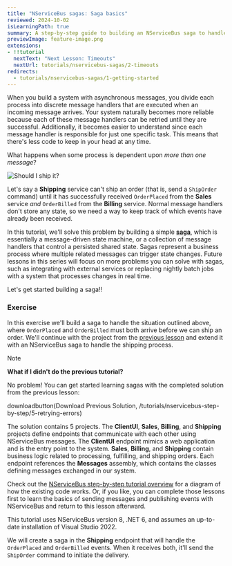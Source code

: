```yaml
---
title: "NServiceBus sagas: Saga basics"
reviewed: 2024-10-02
isLearningPath: true
summary: A step-by-step guide to building an NServiceBus saga to handle a common business case of taking action once multiple messages have been successfully received.
previewImage: feature-image.png
extensions:
- !!tutorial
  nextText: "Next Lesson: Timeouts"
  nextUrl: tutorials/nservicebus-sagas/2-timeouts
redirects:
  - tutorials/nservicebus-sagas/1-getting-started
---
```


When you build a system with asynchronous messages, you divide each process into discrete message handlers that are executed when an incoming message arrives. Your system naturally becomes more reliable because each of these message handlers can be retried until they are successful. Additionally, it becomes easier to understand since each message handler is responsible for just one specific task. This means that there's less code to keep in your head at any time.

What happens when some process is dependent upon *more than one message*?

![Should I ship it?](feature-image.png)

Let's say a **Shipping** service can't ship an order (that is, send a `ShipOrder` command) until it has successfully received `OrderPlaced` from the **Sales** service *and* `OrderBilled` from the **Billing** service. Normal message handlers don't store any state, so we need a way to keep track of which events have already been received.

In this tutorial, we'll solve this problem by building a simple [**saga**](/nservicebus/sagas/), which is essentially a message-driven state machine, or a collection of message handlers that control a persisted shared state. Sagas represent a business process where multiple related messages can trigger state changes. Future lessons in this series will focus on more problems you can solve with sagas, such as integrating with external services or replacing nightly batch jobs with a system that processes changes in real time.

Let's get started building a saga!!


### Exercise

In this exercise we'll build a saga to handle the situation outlined above, where `OrderPlaced` and `OrderBilled` must both arrive before we can ship an order. We'll continue with the project from the [previous lesson](/tutorials/nservicebus-step-by-step/5-retrying-errors/) and extend it with an NServiceBus saga to handle the shipping process.

> [!NOTE]
> **What if I didn't do the previous tutorial?**
>
> No problem! You can get started learning sagas with the completed solution from the previous lesson:
>
> downloadbutton(Download Previous Solution, /tutorials/nservicebus-step-by-step/5-retrying-errors)
>
> The solution contains 5 projects. The **ClientUI**, **Sales**, **Billing**, and **Shipping** projects define endpoints that communicate with each other using NServiceBus messages. The **ClientUI** endpoint mimics a web application and is the entry point to the system. **Sales**, **Billing**, and **Shipping** contain business logic related to processing, fulfilling, and shipping orders. Each endpoint references the **Messages** assembly, which contains the classes defining messages exchanged in our system.
>
> Check out the [NServiceBus step-by-step tutorial overview](/tutorials/nservicebus-step-by-step/) for a diagram of how the existing code works. Or, if you like, you can complete those lessons first to learn the basics of sending messages and publishing events with NServiceBus and return to this lesson afterward.
>
> This tutorial uses NServiceBus version 8, .NET 6, and assumes an up-to-date installation of Visual Studio 2022.

We will create a saga in the **Shipping** endpoint that will handle the `OrderPlaced` and `OrderBilled` events. When it receives both, it'll send the `ShipOrder` command to initiate the delivery.

<div class="hype-resizer" hype-width="685" hype-height="500" style="margin:40px 0;">
    <div class="hype-inner" style="margin:0 auto;">
        <div id="saga-diagram-animation" style="position:relative;width:100%;height:100%;overflow:hidden;"></div>
    </div>
</div>
<script type="text/javascript" src="saga-diagram-animation/index.js"></script>


#### Sagas as policies

It's useful to think of sagas as **policies**. After all, the main use of a saga is to decide what to do once additional incoming messages arrive. Therefore it's useful to use the word **Policy** in a saga's name.

We're going to call this saga **ShippingPolicy** as it defines the policy around shipping an item, namely, that it requires the order be both *placed* and *billed*.

In our solution, these activities are currently happening in separate handlers. In the **Shipping** endpoint you should be able to find **OrderPlacedHandler** as well as **OrderBilledHandler**, both logging the fact that their respective messages arrived, but unable to decide what to do next without the help of the other.

The first thing we're going to do is reorganize these handlers into one class named **ShippingPolicy**.

1. In the **Shipping** project, delete **OrderPlacedHandler.cs** and **OrderBilledHandler.cs**.
1. Create a new class called `ShippingPolicy` in the Shipping project, containing a logger and implementing both the `IHandleMessages<OrderPlaced>` and `IHandleMessages<OrderBilled>` interfaces, which we'll implement in basically the same way as the classes we deleted:

snippet: EmptyShippingPolicy

We haven't done anything substantial yet, just reorganized two message handlers into one file. But unlike message handlers, sagas require state. Let's build that next.

#### Saga state

Sagas store their state in a class that inherits from `ContainSagaData` which automatically gives it a few properties (including an `Id`) required by NServiceBus. All the saga's data is represented as properties on the saga data class.

> [!NOTE]
> We could implement `IContainSagaData` instead and create these required properties ourselves, but it's a lot easier to use the `ContainSagaData` convenience class.

We need to track whether or not we've received `OrderPlaced` and `OrderBilled`. The easiest way to do that is with boolean properties.

In the **Shipping** endpoint, let's create a new class called `ShippingPolicyData` that inherits from the `ContainSagaData` class, including properties to store information about events that have been received:

snippet: BasicShippingPolicyData

> [!NOTE]
> **Where do I put the `ShippingPolicyData` class?**
>
> Saga data is private to the saga, since it stores state for a specific saga and cannot be used by any other component in the system. When designing a system, it is convenient to define saga data as a nested class inside the saga definition. This approach helps in strengthening the close relationship between the two artifacts. However, it is important to verify that your persistence and serialization choices support the use of nested classes.

To tell the saga what class to use for its data, we inherit from `Saga<TData>` where `TData` is the saga data type. So for the `ShippingPolicy`, we'll inherit from `Saga<ShippingPolicyData>` like this:

snippet: ShippingPolicyAugmentedWithData

The `Saga<TData>` base class requires us to implement an abstract method called `ConfigureHowToFindSaga`. We'll get to this in a minute. For now we'll just insert a stub so that we can compile:

snippet: EmptyConfigureHowToFindSaga

With the base class in place, NServiceBus makes the current saga data available inside the saga using `this.Data`. Now that we can access the data, we can change each `Handle` method to update the saga data.

1. In the `Handle` method for `OrderPlaced`, add the statement `Data.IsOrderPlaced = true;`.
1. In the `Handle` method for `OrderBilled`, add the statement `Data.IsOrderBilled = true;`.

These two methods should now look like this:

snippet: HandleBasicImplementation

Notice we didn't have to worry about loading and unloading this data — that's done for us. NServiceBus loads the saga state from storage whenever a message related to the particular saga instance is received by an endpoint and then stores any changes after the message is processed. Later in this lesson, we'll explain how NServiceBus can determine saga state based on incoming messages.

> [!NOTE]
> NServiceBus sagas are templates representing a process. At runtime, there can be multiple active instances, each representing the shipment process for a specific order. You can think about the distinction between saga and saga instance as similar to a class and object instance in C#. In this scenario there will be as many `ShippingPolicy` saga instances as there are shipments currently in progress.

Now, how do we determine how to start a saga?

#### How sagas start

When NServiceBus receives a message, it first looks for an existing saga that matches the message. If it can't find any related data, it needs to know whether it has permission to create a new instance of the saga. After all, the incoming message may be an out-of-date message for a saga that has already completed its work.

For this reason, we need to tell the saga which message types can start new saga instances. We do that by swapping the `IHandleMessages<T>` interface for `IAmStartedByMessages<T>` instead.

So clearly, because `OrderBilled` is not published until after Billing processes `OrderPlaced`, that means `OrderPlaced` must come first, and therefore, `OrderPlaced` is the only message type that can start our ShippingPolicy, right?

snippet: ShippingPolicyStartedBy1Message

_**Not so fast!**_

In message-driven systems, there's generally no way to guarantee message ordering. This is very different than when using the HTTP-based method invocation. In traditional synchronous systems we'd expect that messages are received in the same order as they are sent, i.e. `OrderPlaced` should be received by Shipping before `OrderBilled`.

What happens if we're processing multiple messages in parallel? By sheer dumb luck, it's possible that `OrderBilled` may arrive first! If it happens that `OrderBilled` arrives first, it would be discarded, assumed to belong to an already-finished saga. Then, `OrderPlaced` would arrive and start a new saga instance, but its partner message would never arrive.

To ensure we are not making assumptions about which message comes first, we need to tell NServiceBus that **both** messages can start a new saga instance.

So, let's change our `ShippingPolicy` class so that instead of implementing `IHandleMessages<T>` we implement `IAmStartedByMessages<T>` for **both** messages instead:

snippet: ShippingPolicyStartedBy2Messages

The `IAmStartedByMessages<T>` interface implements the `IHandleMessages<T>` interface already, so we don't need to make any other changes to make the swap. Now the NServiceBus infrastructure knows that a message of *either* type can create a new saga instance if one doesn't already exist. The `IHandleMessages<T>` interface requires a saga instance to exist *already*. If no matching saga instance is found, then the incoming message will be ignored.

> [!NOTE]
> See [Sagas Not Found](/nservicebus/sagas/saga-not-found.md) for more details about what happens when NServiceBus can't find a saga instance for a message.

#### Matching messages to sagas

Wait a minute! How can NServiceBus know that a saga instance already exists for a specific incoming message?

We need to tell our saga how to recognize which messages are related to the same saga instance. When you made the `ShippingPolicy` saga inherit from the `Saga<T>` base class you were required to implement an abstract method provided by the base class: `ConfigureHowToFindSaga`. Now it's time to fill that in.

The `ConfigureHowToFindSaga` method configures mappings between incoming messages and a saga instances based on message properties. In our scenario both `OrderPlaced` and `OrderBilled` events have an `OrderId` property that is a unique order identifier. It's a perfect, natural candidate for correlating messages to saga instances.

The first thing we need to do is extend the `ShippingPolicyData` class to keep track of the `OrderId` when storing state information:

snippet: ExtendedShippingPolicyData

We define a mapping between an incoming message and saga data in the `ConfigureHowToFindSaga` method using the `mapper` parameter, using an expression like this:

snippet: ConfigureHowToFindSagaSampleAPI

The first expression `mapper.MapSaga(sagaData => sagaData.SagaPropertyName)` allows NServiceBus to identify the property name on the saga data that acts like a unique index. The second expression `.ToMessage<MyMessageType>(message => message.MessagePropertyName)` allows NServiceBus to inspect a message and pull out a property value. Together, the two expressions allow NServiceBus to create (in relational database terms) a query similar to the following:

```sql
select * from SagaDataTable
where SagaPropertyName = @MessagePropertyValue
```

In our case, we can use `OrderId` as our **correlation id**. Let's update our `ConfigureHowToFindSaga` method to use `OrderId` as both the message property and saga property:

snippet: ShippingPolicyFinalMappings

> [!NOTE]
> Unlike the example here, the same property name doesn't have to be used on the message mapping expression, but it certainly makes everything easier if they all match. It is fairly common, especially when integrating events from different teams, to have different message property names that describe the same fundamental concept.

Our mappings specify that whenever a message of type `OrderPlaced` is received, the infrastructure needs to use the incoming message `OrderId` property value to look up the saga instance with the id that matches the given `OrderId`. If the saga instance doesn't exist and the message is configured to create a new one, NServiceBus will use the value of the `OrderId` property from the incoming message as a correlation id for the new saga.

##### Auto-population

One thing we **do not** have to worry about is filling in the `OrderId` value in the saga data. We've already told NServiceBus that `OrderPlaced` and `OrderBilled` can start the saga. We've instructed it to look up data based on the `OrderId` of the incoming message. Because it knows these things, when it creates a new `ShippingPolicyData` it knows what the value of the `OrderId` property should be, and fills it in for us.

So code like this is **not required**:

snippet: ShippingPolicyCorrelationAutoPopulation

Less boilerplate code is a good thing. Let's concern ourselves with more important things, like what to do after both `OrderPlaced` and `OrderBilled` have been received.

#### Orders processing and saga completion

Right now the `ShippingPolicy` saga does nothing else other than handling messages and keeping track of which messages have been handled. Once both messages are received, we need to deliver the order.

First, in the **Messages** project, create a `ShipOrder` command:

snippet: ShippingPolicyShipOrder

Next, let's add a `ProcessOrder` method to the saga to handle the order delivery:

snippet: ShippingPolicyProcessOrder

> [!NOTE]
> While the more architecturally-clean approach would have been to `Send()` the `ShipOrder` command in this case, rather than use `SendLocal()`, that would have required us to add a routing rule to define where the message would be sent to, just as we did in the [step-by-step tutorial on multiple endpoints](/tutorials/nservicebus-step-by-step/3-multiple-endpoints/#exercise-sending-to-another-endpoint). The use of `SendLocal()` in this case was just to simplify the sample.

In the `ProcessOrder` method we check if both messages have been received. In such a case the saga will send a message to deliver the order. For this specific `OrderId` the shipment process is now complete. We don't need that saga instance anymore, so it can be safely deleted by invoking the `MarkAsComplete` method.

Now, let's modify each of our `Handle` methods so that they call `ProcessOrder` instead of returning `Task.CompletedTask`:

snippet: ShippingPolicyFinalHandleWithProcessOrder

We also want to be able to handle the `ShipOrder` command we're sending from the saga. In the **Shipping** endpoint create a new handler class named `ShipOrderHandler`. Here's how:

snippet: EmptyShipOrderHandler

#### Saga persistence

Before being able to fully run the solution and test if the `ShippingPolicy` saga is working as expected, you need to configure one last thing: *Saga persistence*.

Saga state needs to be persisted, so we need to configure the **Shipping** endpoint with a chosen persistence. In the `Program` class where there is the endpoint configuration code, add the following line after the transport configuration:

snippet: ShippingEndpointConfigLearningPersistence

The snippet above is configuring the endpoint to use `LearningPersistence` which is designed for testing and development. It stores data on the disk in a folder in the executable path. In production use one of [our production-level persistence options](/persistence/#supported-persisters).


#### Running the solution

You can now press <kbd>F5</kbd> and test the `ShippingPolicy` saga. By sending a new order from the ClientUI endpoint you should see the following message flow:

* The `PlaceOrder`command is sent from ClientUI to Sales.
* Sales publishes the `OrderPlaced` event that is handled by Billing and Shipping.
* Billing processes the payment and publishes the `OrderBilled` event.
* Shipping handles `OrderPlaced` and `OrderBilled` using the `ShippingPolicy` saga.
* When both are handled by the saga, the `ShipOrder` command is sent.

The **Shipping** endpoint console should show the following output:

```code
 info: Shipping.ShippingPolicy[0]
       OrderPlaced message received for 95728c31-b926-46bc-9a9e-8dbe57dee5e0.
 info: Shipping.ShippingPolicy[0]
       OrderBilled message received for 95728c31-b926-46bc-9a9e-8dbe57dee5e0.
 info: Shipping.ShipOrderHandler[0]
       Order [95728c31-b926-46bc-9a9e-8dbe57dee5e0] - Successfully shipped.
```

Remember that it's possible that `OrderBilled` may be handled before `OrderPlaced`, which is why it was so critical to indicate that the saga can be started by both messages with `IAmStartedByMessages<T>`. This ensures that the saga will work correctly no matter the arrival order of the events.

### Summary

In this lesson, we learned to think of sagas as a tool to implement business policies, like _An order cannot be shipped until it is both **accepted** and **billed**._ We want sagas to react to messages, evaluate business rules, and make decisions that allow the system to move forward. It's helpful to think of sagas as policies rather than as orchestrators or process managers.

Using an NServiceBus saga, we designed a state machine to satisfy these business requirements. As a message-driven state machine, a saga is a perfect way to implement a business policy as it describes the conditions that must be satisfied in order to make a decision.

In the next lesson we'll see how [using timeouts](/tutorials/nservicebus-sagas/2-timeouts/) enables us to add the dimension of time to our business policies, allowing us to send messages into the future to wake up our saga and take action, even if nothing else is happening.
